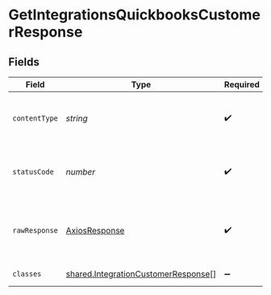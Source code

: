 # GetIntegrationsQuickbooksCustomerResponse


## Fields

| Field                                                                                             | Type                                                                                              | Required                                                                                          | Description                                                                                       |
| ------------------------------------------------------------------------------------------------- | ------------------------------------------------------------------------------------------------- | ------------------------------------------------------------------------------------------------- | ------------------------------------------------------------------------------------------------- |
| `contentType`                                                                                     | *string*                                                                                          | :heavy_check_mark:                                                                                | HTTP response content type for this operation                                                     |
| `statusCode`                                                                                      | *number*                                                                                          | :heavy_check_mark:                                                                                | HTTP response status code for this operation                                                      |
| `rawResponse`                                                                                     | [AxiosResponse](https://axios-http.com/docs/res_schema)                                           | :heavy_check_mark:                                                                                | Raw HTTP response; suitable for custom response parsing                                           |
| `classes`                                                                                         | [shared.IntegrationCustomerResponse](../../../sdk/models/shared/integrationcustomerresponse.md)[] | :heavy_minus_sign:                                                                                | a list of qbo customers                                                                           |